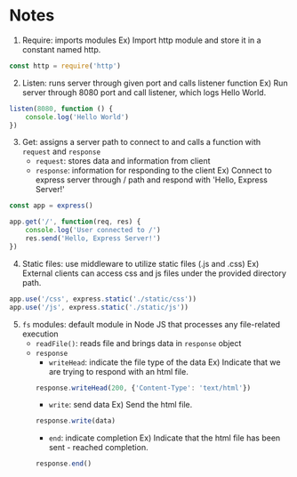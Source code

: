 # Notes

1. Require: imports modules
Ex) Import http module and store it in a constant named http.
```js
const http = require('http')
```

2. Listen: runs server through given port and calls listener function
Ex) Run server through 8080 port and call listener, which logs Hello World.
```js
listen(8080, function () {
    console.log('Hello World')
})
```

3. Get: assigns a server path to connect to and calls a function with `request` and `response`
    - `request`: stores data and information from client
    - `response`: information for responding to the client
Ex) Connect to express server through / path and respond with 'Hello, Express Server!'
```js
const app = express()

app.get('/', function(req, res) {
    console.log('User connected to /')
    res.send('Hello, Express Server!')
})
```

4. Static files: use middleware to utilize static files (.js and .css)
Ex) External clients can access css and js files under the provided directory path.
```js
app.use('/css', express.static('./static/css'))
app.use('/js', express.static('./static/js'))
```

5. `fs` modules: default module in Node JS that processes any file-related execution
    - `readFile()`: reads file and brings data in `response` object
    - `response`
        + `writeHead`: indicate the file type of the data
        Ex) Indicate that we are trying to respond with an html file.
        ```js
        response.writeHead(200, {'Content-Type': 'text/html'})
        ```
        + `write`: send data
        Ex) Send the html file.
        ```js
        response.write(data)
        ```
        + `end`: indicate completion
        Ex) Indicate that the html file has been sent - reached completion.
        ```js
        response.end()
        ```
        